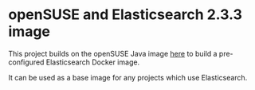 # openSUSE and Elasticsearch 2.3.3 image

This project builds on the openSUSE Java image [here](https://github.com/CAFapi/opensuse-jre8-image) to build a pre-configured Elasticsearch Docker image.

It can be used as a base image for any projects which use Elasticsearch.